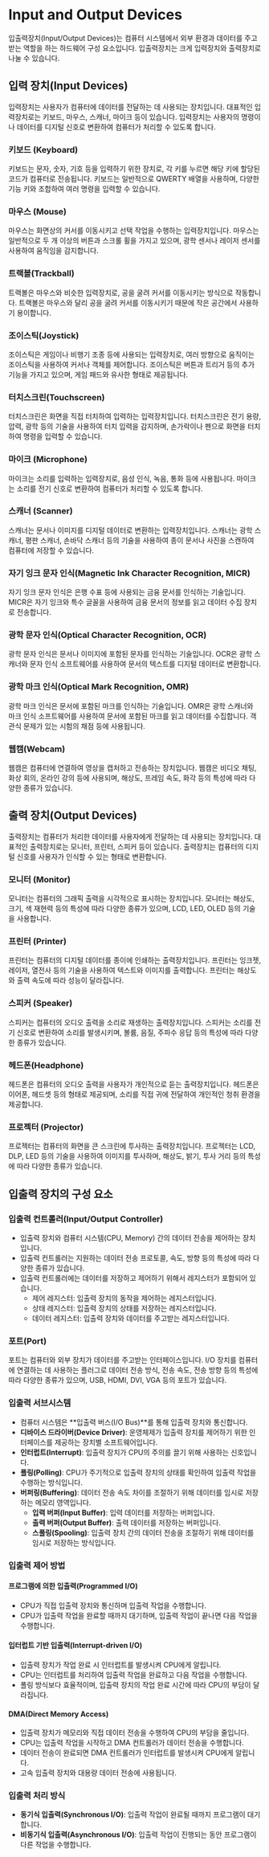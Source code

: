 # Input and Output Devices

입출력장치(Input/Output Devices)는 컴퓨터 시스템에서 외부 환경과 데이터를 주고받는 역할을 하는 하드웨어 구성 요소입니다. 입출력장치는 크게 입력장치와 출력장치로 나눌 수 있습니다.


## 입력 장치(Input Devices)

입력장치는 사용자가 컴퓨터에 데이터를 전달하는 데 사용되는 장치입니다. 대표적인 입력장치로는 키보드, 마우스, 스캐너, 마이크 등이 있습니다. 입력장치는 사용자의 명령이나 데이터를 디지털 신호로 변환하여 컴퓨터가 처리할 수 있도록 합니다.


### 키보드 (Keyboard)

키보드는 문자, 숫자, 기호 등을 입력하기 위한 장치로, 각 키를 누르면 해당 키에 할당된 코드가 컴퓨터로 전송됩니다. 키보드는 일반적으로 QWERTY 배열을 사용하며, 다양한 기능 키와 조합하여 여러 명령을 입력할 수 있습니다.


### 마우스 (Mouse)

마우스는 화면상의 커서를 이동시키고 선택 작업을 수행하는 입력장치입니다. 마우스는 일반적으로 두 개 이상의 버튼과 스크롤 휠을 가지고 있으며, 광학 센서나 레이저 센서를 사용하여 움직임을 감지합니다.


### 트랙볼(Trackball)

트랙볼은 마우스와 비슷한 입력장치로, 공을 굴려 커서를 이동시키는 방식으로 작동합니다. 트랙볼은 마우스와 달리 공을 굴려 커서를 이동시키기 때문에 작은 공간에서 사용하기 용이합니다.


### 조이스틱(Joystick)

조이스틱은 게임이나 비행기 조종 등에 사용되는 입력장치로, 여러 방향으로 움직이는 조이스틱을 사용하여 커서나 객체를 제어합니다. 조이스틱은 버튼과 트리거 등의 추가 기능을 가지고 있으며, 게임 패드와 유사한 형태로 제공됩니다.


### 터치스크린(Touchscreen)

터치스크린은 화면을 직접 터치하여 입력하는 입력장치입니다. 터치스크린은 전기 용량, 압력, 광학 등의 기술을 사용하여 터치 입력을 감지하며, 손가락이나 펜으로 화면을 터치하여 명령을 입력할 수 있습니다.


### 마이크 (Microphone)

마이크는 소리를 입력하는 입력장치로, 음성 인식, 녹음, 통화 등에 사용됩니다. 마이크는 소리를 전기 신호로 변환하여 컴퓨터가 처리할 수 있도록 합니다.


### 스캐너 (Scanner)

스캐너는 문서나 이미지를 디지털 데이터로 변환하는 입력장치입니다. 스캐너는 광학 스캐너, 평판 스캐너, 손바닥 스캐너 등의 기술을 사용하여 종이 문서나 사진을 스캔하여 컴퓨터에 저장할 수 있습니다.


### 자기 잉크 문자 인식(Magnetic Ink Character Recognition, MICR)

자기 잉크 문자 인식은 은행 수표 등에 사용되는 금융 문서를 인식하는 기술입니다. MICR은 자기 잉크와 특수 글꼴을 사용하여 금융 문서의 정보를 읽고 데이터 수집 장치로 전송합니다.


### 광학 문자 인식(Optical Character Recognition, OCR)

광학 문자 인식은 문서나 이미지에 포함된 문자를 인식하는 기술입니다. OCR은 광학 스캐너와 문자 인식 소프트웨어를 사용하여 문서의 텍스트를 디지털 데이터로 변환합니다.


### 광학 마크 인식(Optical Mark Recognition, OMR)

광학 마크 인식은 문서에 포함된 마크를 인식하는 기술입니다. OMR은 광학 스캐너와 마크 인식 소프트웨어를 사용하여 문서에 포함된 마크를 읽고 데이터를 수집합니다. 객관식 문제가 있는 시험의 채점 등에 사용됩니다.


### 웹캠(Webcam)

웹캠은 컴퓨터에 연결하여 영상을 캡처하고 전송하는 장치입니다. 웹캠은 비디오 채팅, 화상 회의, 온라인 강의 등에 사용되며, 해상도, 프레임 속도, 화각 등의 특성에 따라 다양한 종류가 있습니다.


## 출력 장치(Output Devices)

출력장치는 컴퓨터가 처리한 데이터를 사용자에게 전달하는 데 사용되는 장치입니다. 대표적인 출력장치로는 모니터, 프린터, 스피커 등이 있습니다. 출력장치는 컴퓨터의 디지털 신호를 사용자가 인식할 수 있는 형태로 변환합니다.


### 모니터 (Monitor)

모니터는 컴퓨터의 그래픽 출력을 시각적으로 표시하는 장치입니다. 모니터는 해상도, 크기, 색 재현력 등의 특성에 따라 다양한 종류가 있으며, LCD, LED, OLED 등의 기술을 사용합니다.


### 프린터 (Printer)

프린터는 컴퓨터의 디지털 데이터를 종이에 인쇄하는 출력장치입니다. 프린터는 잉크젯, 레이저, 열전사 등의 기술을 사용하여 텍스트와 이미지를 출력합니다. 프린터는 해상도와 출력 속도에 따라 성능이 달라집니다.


### 스피커 (Speaker)

스피커는 컴퓨터의 오디오 출력을 소리로 재생하는 출력장치입니다. 스피커는 소리를 전기 신호로 변환하여 소리를 발생시키며, 볼륨, 음질, 주파수 응답 등의 특성에 따라 다양한 종류가 있습니다.


### 헤드폰(Headphone)

헤드폰은 컴퓨터의 오디오 출력을 사용자가 개인적으로 듣는 출력장치입니다. 헤드폰은 이어폰, 헤드셋 등의 형태로 제공되며, 소리를 직접 귀에 전달하여 개인적인 청취 환경을 제공합니다.


### 프로젝터 (Projector)

프로젝터는 컴퓨터의 화면을 큰 스크린에 투사하는 출력장치입니다. 프로젝터는 LCD, DLP, LED 등의 기술을 사용하여 이미지를 투사하며, 해상도, 밝기, 투사 거리 등의 특성에 따라 다양한 종류가 있습니다.


## 입출력 장치의 구성 요소


### 입출력 컨트롤러(Input/Output Controller)

- 입출력 장치와 컴퓨터 시스템(CPU, Memory) 간의 데이터 전송을 제어하는 장치입니다.
- 입출력 컨트롤러는 지원하는 데이터 전송 프로토콜, 속도, 방향 등의 특성에 따라 다양한 종류가 있습니다.
- 입출력 컨트롤러에는 데이터를 저장하고 제어하기 위해서 레지스터가 포함되어 있습니다.
  - 제어 레지스터: 입출력 장치의 동작을 제어하는 레지스터입니다.
  - 상태 레지스터: 입출력 장치의 상태를 저장하는 레지스터입니다.
  - 데이터 레지스터: 입출력 장치와 데이터를 주고받는 레지스터입니다.


### 포트(Port)

포트는 컴퓨터와 외부 장치가 데이터를 주고받는 인터페이스입니다. I/O 장치를 컴퓨터에 연결하는 데 사용하는 플러그로 데이터 전송 방식, 전송 속도, 전송 방향 등의 특성에 따라 다양한 종류가 있으며, USB, HDMI, DVI, VGA 등의 포트가 있습니다.


### 입출력 서브시스템

- 컴퓨터 시스템은 **입출력 버스(I/O Bus)**를 통해 입출력 장치와 통신합니다.
- **디바이스 드라이버(Device Driver)**: 운영체제가 입출력 장치를 제어하기 위한 인터페이스를 제공하는 장치별 소프트웨어입니다.
- **인터럽트(Interrupt)**: 입출력 장치가 CPU의 주의를 끌기 위해 사용하는 신호입니다.
- **폴링(Polling)**: CPU가 주기적으로 입출력 장치의 상태를 확인하여 입출력 작업을 수행하는 방식입니다.
- **버퍼링(Buffering)**: 데이터 전송 속도 차이를 조절하기 위해 데이터를 임시로 저장하는 메모리 영역입니다.
  - **입력 버퍼(Input Buffer)**: 입력 데이터를 저장하는 버퍼입니다.
  - **출력 버퍼(Output Buffer)**: 출력 데이터를 저장하는 버퍼입니다.
  - **스풀링(Spooling)**: 입출력 장치 간의 데이터 전송을 조절하기 위해 데이터를 임시로 저장하는 방식입니다.


### 입출력 제어 방법


#### 프로그램에 의한 입출력(Programmed I/O)

- CPU가 직접 입출력 장치와 통신하며 입출력 작업을 수행합니다.
- CPU가 입출력 작업을 완료할 때까지 대기하며, 입출력 작업이 끝나면 다음 작업을 수행합니다.


#### 입터럽트 기반 입출력(Interrupt-driven I/O)

- 입출력 장치가 작업 완료 시 인터럽트를 발생시켜 CPU에게 알립니다.
- CPU는 인터럽트를 처리하여 입출력 작업을 완료하고 다음 작업을 수행합니다.
- 폴링 방식보다 효율적이며, 입출력 장치의 작업 완료 시간에 따라 CPU의 부담이 달라집니다.


#### DMA(Direct Memory Access)

- 입출력 장치가 메모리와 직접 데이터 전송을 수행하여 CPU의 부담을 줄입니다.
- CPU는 입출력 작업을 시작하고 DMA 컨트롤러가 데이터 전송을 수행합니다.
- 데이터 전송이 완료되면 DMA 컨트롤러가 인터럽트를 발생시켜 CPU에게 알립니다.
- 고속 입출력 장치와 대용량 데이터 전송에 사용됩니다.


### 입출력 처리 방식

- **동기식 입출력(Synchronous I/O)**: 입출력 작업이 완료될 때까지 프로그램이 대기합니다.
- **비동기식 입출력(Asynchronous I/O)**: 입출력 작업이 진행되는 동안 프로그램이 다른 작업을 수행합니다.
